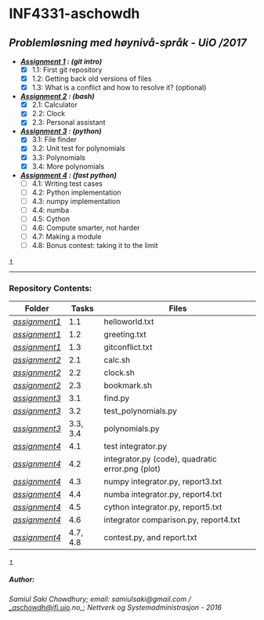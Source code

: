 # INF4331-aschowdh #

## *Problemløsning med høynivå-språk - UiO /2017* ##

* ___[Assignment 1](https://github.com/UiO-INF3331/INF3331-aschowdh/blob/master/assignment2/assignment_1.pdf) : (git intro)___
	- [x] 1.1: First git repository
	- [x] 1.2: Getting back old versions of files
	- [x] 1.3: What is a conflict and how to resolve it? (optional)

* ___[Assignment 2](https://github.com/UiO-INF3331/INF3331-aschowdh/blob/master/assignment2/assignment_2.pdf) : (bash)___
	- [x] 2.1: Calculator
	- [x] 2.2: Clock
	- [x] 2.3: Personal assistant

* ___[Assignment 3](https://github.com/UiO-INF3331/INF3331-aschowdh/blob/master/assignment3/assignment_3.pdf) : (python)___
	- [x] 3.1: File finder
	- [x] 3.2: Unit test for polynomials
	- [x] 3.3: Polynomials
	- [x] 3.4: More polynomials

* ___[Assignment 4](https://github.com/UiO-INF3331/INF3331-aschowdh/blob/master/assignment4/assignment_4.pdf) : (fast python)___
	- [ ] 4.1: Writing test cases
	- [ ] 4.2: Python implementation
	- [ ] 4.3: numpy implementation
	- [ ] 4.4: numba
    - [ ] 4.5: Cython
    - [ ] 4.6: Compute smarter, not harder
    - [ ] 4.7: Making a module
    - [ ] 4.8: Bonus contest: taking it to the limit 

[<kbd>↑</kbd>](https://github.com/UiO-INF3331/INF3331-aschowdh#inf4331-aschowdh)
- - - - 

### Repository Contents: ### 

Folder		|	Tasks	|	Files
-----------	| -------------	| --------------
[*assignment1*](https://github.com/UiO-INF3331/INF3331-aschowdh/tree/master/assignment1)	| 1.1		      | helloworld.txt
[*assignment1*](https://github.com/UiO-INF3331/INF3331-aschowdh/tree/master/assignment1)	| 1.2 	          | greeting.txt
[*assignment1*](https://github.com/UiO-INF3331/INF3331-aschowdh/tree/master/assignment1)	| 1.3 	          | gitconflict.txt
[*assignment2*](https://github.com/UiO-INF3331/INF3331-aschowdh/tree/master/assignment2)	| 2.1		      | calc.sh
[*assignment2*](https://github.com/UiO-INF3331/INF3331-aschowdh/tree/master/assignment2)	| 2.2		      | clock.sh
[*assignment2*](https://github.com/UiO-INF3331/INF3331-aschowdh/tree/master/assignment2)	| 2.3		      | bookmark.sh
[*assignment3*](https://github.com/UiO-INF3331/INF3331-aschowdh/tree/master/assignment3)	| 3.1		      | find.py
[*assignment3*](https://github.com/UiO-INF3331/INF3331-aschowdh/tree/master/assignment3)	| 3.2		      | test_polynomials.py
[*assignment3*](https://github.com/UiO-INF3331/INF3331-aschowdh/tree/master/assignment3)	| 3.3, 3.4		  | polynomials.py
[*assignment4*](https://github.com/UiO-INF3331/INF3331-aschowdh/tree/master/assignment4)	| 4.1      		  | test integrator.py
[*assignment4*](https://github.com/UiO-INF3331/INF3331-aschowdh/tree/master/assignment4)	| 4.2      		  | integrator.py (code), quadratic error.png (plot)
[*assignment4*](https://github.com/UiO-INF3331/INF3331-aschowdh/tree/master/assignment4)	| 4.3      		  | numpy integrator.py, report3.txt
[*assignment4*](https://github.com/UiO-INF3331/INF3331-aschowdh/tree/master/assignment4)	| 4.4      		  | numba integrator.py, report4.txt
[*assignment4*](https://github.com/UiO-INF3331/INF3331-aschowdh/tree/master/assignment4)	| 4.5      		  | cython integrator.py, report5.txt
[*assignment4*](https://github.com/UiO-INF3331/INF3331-aschowdh/tree/master/assignment4)	| 4.6      		  | integrator comparison.py, report4.txt
[*assignment4*](https://github.com/UiO-INF3331/INF3331-aschowdh/tree/master/assignment4)	| 4.7, 4.8 		  | contest.py, and report.txt


[<kbd>↑</kbd>](https://github.com/UiO-INF3331/INF3331-aschowdh#repository-contents)

##### Author:
###### _Samiul Saki Chowdhury_; *email: _samiulsaki@gmail.com_ / _aschowdh@ifi.uio.no_*; *Nettverk og Systemadministrasjon - 2016*
